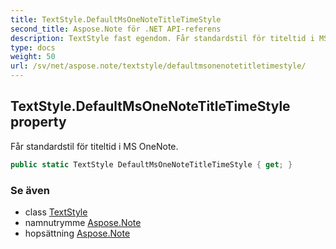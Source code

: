 ```yaml
---
title: TextStyle.DefaultMsOneNoteTitleTimeStyle
second_title: Aspose.Note för .NET API-referens
description: TextStyle fast egendom. Får standardstil för titeltid i MS OneNote.
type: docs
weight: 50
url: /sv/net/aspose.note/textstyle/defaultmsonenotetitletimestyle/
---
```

## TextStyle.DefaultMsOneNoteTitleTimeStyle property

Får standardstil för titeltid i MS OneNote.

```csharp
public static TextStyle DefaultMsOneNoteTitleTimeStyle { get; }
```

### Se även

* class [TextStyle](../)
* namnutrymme [Aspose.Note](../../textstyle/)
* hopsättning [Aspose.Note](../../../)


